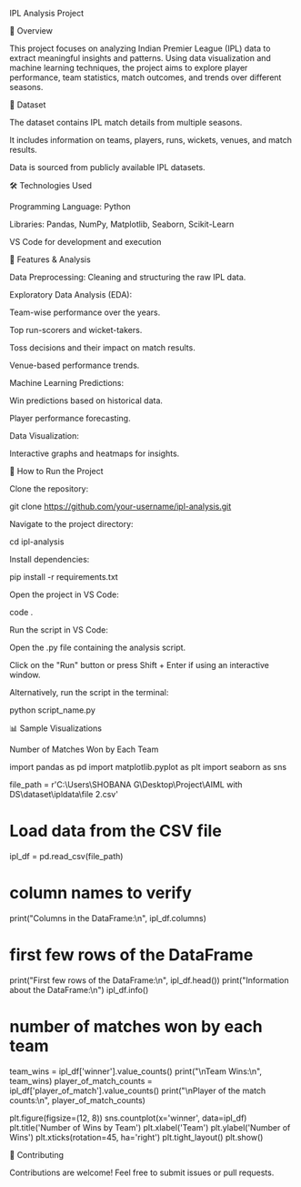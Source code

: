 IPL Analysis Project

📌 Overview

This project focuses on analyzing Indian Premier League (IPL) data to extract meaningful insights and patterns. Using data visualization and machine learning techniques, the project aims to explore player performance, team statistics, match outcomes, and trends over different seasons.

📂 Dataset

The dataset contains IPL match details from multiple seasons.

It includes information on teams, players, runs, wickets, venues, and match results.

Data is sourced from publicly available IPL datasets.

🛠️ Technologies Used

Programming Language: Python

Libraries: Pandas, NumPy, Matplotlib, Seaborn, Scikit-Learn

VS Code for development and execution

🎯 Features & Analysis

Data Preprocessing: Cleaning and structuring the raw IPL data.

Exploratory Data Analysis (EDA):

Team-wise performance over the years.

Top run-scorers and wicket-takers.

Toss decisions and their impact on match results.

Venue-based performance trends.

Machine Learning Predictions:

Win predictions based on historical data.

Player performance forecasting.

Data Visualization:

Interactive graphs and heatmaps for insights.

🚀 How to Run the Project

Clone the repository:

git clone https://github.com/your-username/ipl-analysis.git

Navigate to the project directory:

cd ipl-analysis

Install dependencies:

pip install -r requirements.txt

Open the project in VS Code:

code .

Run the script in VS Code:

Open the .py file containing the analysis script.

Click on the "Run" button or press Shift + Enter if using an interactive window.

Alternatively, run the script in the terminal:

python script_name.py

📊 Sample Visualizations

Number of Matches Won by Each Team

import pandas as pd
import matplotlib.pyplot as plt
import seaborn as sns

file_path = r'C:\Users\SHOBANA G\Desktop\Project\AIML with DS\dataset\ipldata\file 2.csv'

# Load data from the CSV file
ipl_df = pd.read_csv(file_path)

# column names to verify
print("Columns in the DataFrame:\n", ipl_df.columns)

# first few rows of the DataFrame
print("First few rows of the DataFrame:\n", ipl_df.head())
print("Information about the DataFrame:\n")
ipl_df.info()

# number of matches won by each team
team_wins = ipl_df['winner'].value_counts()
print("\nTeam Wins:\n", team_wins)
player_of_match_counts = ipl_df['player_of_match'].value_counts()
print("\nPlayer of the match counts:\n", player_of_match_counts)

plt.figure(figsize=(12, 8))
sns.countplot(x='winner', data=ipl_df)
plt.title('Number of Wins by Team')
plt.xlabel('Team')
plt.ylabel('Number of Wins')
plt.xticks(rotation=45, ha='right')
plt.tight_layout()
plt.show()

🤝 Contributing

Contributions are welcome! Feel free to submit issues or pull requests.
